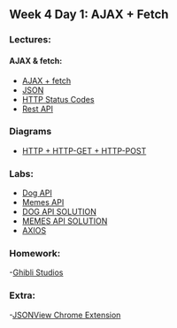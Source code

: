 ## Week 4 Day 1: AJAX + Fetch

### Lectures:

#### AJAX & fetch:
- [AJAX + fetch](https://www.dropbox.com/sh/e533hpeddk382u5/AACA9wP1fi3QmBOiIIEnVroqa/Certified%20Full%20Stack%20Web%20Developer%20Bootcamp/Level%201%3A%20Web%20Development%20Essentials/Task%202?dl=0&preview=WD+L1T02+-+Intro+to+Web+Development.pdf&subfolder_nav_tracking=1)
- [JSON](https://www.dropbox.com/sh/e533hpeddk382u5/AABWxHBdUZ-6rBqQH-RgVd7oa/Certified%20Full%20Stack%20Web%20Developer%20Bootcamp/Level%201%3A%20Web%20Development%20Essentials/Task%2013?dl=0&subfolder_nav_tracking=1)
- [HTTP Status Codes](https://developer.mozilla.org/en-US/docs/Web/HTTP/Status#server_error_responses)
- [Rest API](https://phpenthusiast.com/blog/what-is-rest-api)


### Diagrams
- [HTTP + HTTP-GET + HTTP-POST](https://github.com/Tuwaiq-1000-JS-al-Baha/Tuwaiq-1000-JS-al-Bahah-main/tree/master/week4/day1/Diagrams-HTTP)


### Labs:

* [Dog API](https://dog.ceo/dog-api/)
* [Memes API](https://github.com/Tuwaiq-1000-JS-al-Baha/HW_Week3_Day1_AJAX)
* [DOG API SOLUTION]()
* [MEMES API SOLUTION]()
* [AXIOS](https://github.com/axios/axios) 





### Homework:
-[Ghibli Studios](https://github.com/Tuwaiq-1000-JS-al-Baha/HW_Week4_Day1_API_fetch) 


### Extra:
-[JSONView Chrome Extension](https://chrome.google.com/webstore/detail/jsonview/chklaanhfefbnpoihckbnefhakgolnmc?hl=en)
